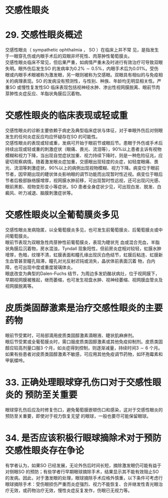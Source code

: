 # 交感性眼炎  
# 29. 交感性眼炎概述  
交感性眼炎（ sympathetic ophthalmia ， SO ）在临床上并不常 见，是指发生于一眼穿孔伤或内眼手术后的双眼非坏死性、肉芽肿性葡萄膜炎。  
交感性眼炎临床不常见，但后果严重，如病情严重未及时进行有效治疗可导致双眼失明。眼外伤后发生SO 的发病率为$0.2\%\sim0.5\%$，内眼手术后为$0.01\%$。受伤眼或内眼手术眼被称为激发眼，另一眼则被称为交感眼。双眼具有相似的与免疫相关的病理表现。SO 的发病没有预测性，与性别、种族、年龄均无明显相关性。严重SO 或慢性复发性SO 临床表现包括视神经水肿、渗出性视网膜脱离、眼前节肉芽肿性炎症反应、羊脂状角膜后沉着物。  
#  交感性眼炎的临床表现或轻或重  
交感性眼炎的诊断主要依赖于病史及典型临床症状与体征，对于单眼外伤后对侧眼发生的任何炎症反应均应怀疑存在SO 的可能性。  
交感性眼炎的表现或轻或重，发病可开始于眼前节或眼后节。患眼于外伤或手术后持续出现或轻或重的刺激症状（眼痛、畏光、流泪等），$90\%$以上患者主诉有视物模糊和视力下降，当出现自觉症状加重、视力持续下降时，则是一种危险征兆，应密切观察病情。随着激发眼炎症加重，交感眼出现轻度的炎症，如轻度眼痛、畏光、流泪等刺激症状，$90\%$以上的病例出现视物模糊、视力下降。病变位于眼前节者，因早期出现的睫状体炎影响眼的调节功能而出现暂时性近视。病变位于眼后节者后极部脉络膜增厚，视网膜水肿前移，可出现暂时性远视，还可出现闪光感、眼前黑影、视物变形变小等症状。SO 患者全身症状少见，可出现白发、脱发、白癜风、听力减退、脑膜刺激症状等。  
#  交感性眼炎以全葡萄膜炎多见  
交感性眼炎发病隐匿，以全葡萄膜炎多见，也可发生前葡萄膜炎、后葡萄膜炎或中间葡萄膜炎。  
眼前节表现为双眼急性肉芽肿性前葡萄膜炎，表现为睫状充 血或混合充血，羊脂状角膜后沉着物，房水混浊，Tyndall 现象阳性，但前房炎症相对较轻，虹膜水肿增厚，色暗，纹理不清，虹膜表面和瞳孔缘出现灰白色结节，虹膜后粘连、虹膜新生血管甚至瞳孔阻滞，瞳孔对光反射迟钝或消失，晶状体前表面沉着 物，白内障，也可出现中度或重度玻璃体炎。  
眼底改变为典型的Dalen-Fuchs 结节，为周边多发奶酪状病灶，位于视网膜下，早期视网膜被推起，继而萎缩，也可发生视盘水肿、视神经萎缩、视网膜血管炎及视网膜脱离等。  
#  皮质类固醇激素是治疗交感性眼炎的主要药物  
眼前节受累时，可局部滴用皮质类固醇激素滴眼液、睫状肌麻痹剂。  
眼后节受累或全葡萄膜炎时，需口服皮质类固醇激素或其他免疫抑制剂。皮质类固醇应较高剂量口服3 个月，如炎症得到控制，则逐渐减量，持续时间$3\sim6$ 个月。如果有些患者对皮质类固醇激素不敏感，可应用其他免疫调节药物，如环孢霉素和甲氨蝶呤。  
# 33. 正确处理眼球穿孔伤口对于交感性眼炎的 预防至关重要  
眼球穿孔伤后应及时修复伤口，避免葡萄膜嵌顿伤口和感染，这对于交感性眼炎的预防至关重要，即使对于视力恢复无望 的眼球，一般也要尽可能保留眼球。  
# 34. 是否应该积极行眼球摘除术对于预防交感性眼炎存在争论  
有学者认为，如果SO 已经发展，无论外伤后时间长短，摘除激发眼仍可能有益于对侧眼SO 的预防；有些学者行早期眼球摘除手术，结果显示其不能有效阻止SO 的发病。因此，对于激发眼的处理，眼球摘除手术应格外慎重，以下条件可考虑行眼球摘除手术：受伤眼损伤严重而炎症强烈、视力不能恢复、合并继发性青光眼治疗无效，或药物治疗无效，慢性炎症反复发作，伤眼已无视力等。  
